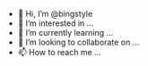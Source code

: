 - 👋 Hi, I’m @bingstyle
- 👀 I’m interested in ...
- 🌱 I’m currently learning ...
- 💞️ I’m looking to collaborate on ...
- 📫 How to reach me ...

<!---
bingstyle/bingstyle is a ✨ special ✨ repository because its `README.md` (this file) appears on your GitHub profile.
You can click the Preview link to take a look at your changes.
--->

